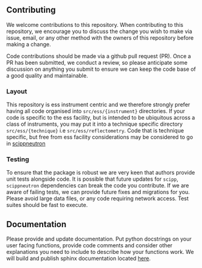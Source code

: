 ## Contributing

We welcome contributions to this repository. When contributing to this repository, we encourage you to discuss the change you wish to make via issue, email, or any other method with the owners of this repository before making a change.

Code contributions should be made via a github pull request (PR).
Once a PR has been submitted, we conduct a review, so please anticipate some discussion on anything you submit to ensure we can keep the code base of a good quality and maintainable.

### Layout

This repository is ess instrument centric and we therefore strongly prefer having all code organised into `src/ess/{instrument}` directories.
If your code is specific to the ess facility, but is intended to be ubiquitous across a class of instruments, you may put it into a technique specific directory `src/ess/{technique}` i.e `src/ess/reflectometry`.
Code that is technique specific, but free from ess facility considerations may be considered to go in [scippneutron](https://github.com/scipp/scippneutron)

### Testing

To ensure that the package is robust we are very keen that authors provide unit tests alongside code.
It is possible that future updates for `scipp`, `scippneutron` dependencies can break the code you contribute.
If we are aware of failing tests, we can provide future fixes and migrations for you. Please avoid large data files, or any code requiring network access.
Test suites should be fast to execute.

## Documentation

Please provide and update documentation.
Put python docstrings on your user facing functions, provide code comments and consider other explanations you need to include to describe how your functions work.
We will build and publish sphinx documentation located [here](https://github.com/scipp/ess/tree/main/docs).
